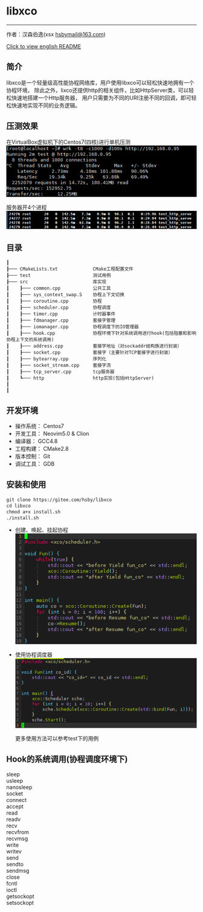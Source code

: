 # libxco

---
作者：汉森伯逸(xsx hsbymail@163.com)

[Click to view english README](./README_en.md)

## 简介
libxco是一个轻量级高性能协程网络库，用户使用libxco可以轻松快速地拥有一个协程环境，
除此之外，lixco还提供http的相关组件，比如HttpServer类，可以轻松快速地搭建一个Http服务器，
用户只需要为不同的URI注册不同的回调，即可轻松快速地实现不同的业务逻辑。

## 压测效果
在VirtualBox虚拟机下的Centos7(四核)进行单机压测  
![image-20220312105339382](https://raw.githubusercontent.com/hsbyhub/ximg/main/202203121055924.png)

服务器开4个进程  
![image-20220312105415361](https://raw.githubusercontent.com/hsbyhub/ximg/main/202203121055068.png)

## 目录
```
┃
┠─── CMakeLists.txt             CMake工程配置文件
┠─── test                       测试用例
┠─── src                        库实现
┃    ┠─── common.cpp            公共工具
┃    ┠─── sys_context_swap.S    协程上下文切换
┃    ┠─── coroutine.cpp         协程
┃    ┠─── scheduler.cpp         协程调度
┃    ┠─── timer.cpp             计时器事件
┃    ┠─── fdmanager.cpp         套接字管理
┃    ┠─── iomanager.cpp         协程调度下的IO管理器
┃    ┠─── hook.cpp              协程环境下针对系统调用进行hook(包括阻塞和影响协程上下文的系统调用)
┃    ┠─── address.cpp           套接字地址（对sockaddr结构族进行封装）
┃    ┠─── socket.cpp            套接字（主要针对TCP套接字进行封装）
┃    ┠─── bytearray.cpp         序列化
┃    ┠─── socket_stream.cpp     套接字流
┃    ┠─── tcp_server.cpp        tcp服务器
┃    ┗─── http                  http实现(包括HttpServer)
┃
┃
```

## 开发环境
- 操作系统：  Centos7
- 开发工具： Neovim5.0 & Clion
- 编译器： GCC4.8
- 工程构建： CMake2.8
- 版本控制： Git
- 调试工具： GDB

## 安装和使用
```
git clone https://gitee.com/hsby/libxco
cd libxco
chmod a+x install.sh
./install.sh
```
- 创建、唤起、挂起协程  
![image-20220312105541763](https://raw.githubusercontent.com/hsbyhub/ximg/main/202203121055805.png)

- 使用协程调度器  
![image-20220312105555931](https://raw.githubusercontent.com/hsbyhub/ximg/main/202203121055967.png)

  

  更多使用方法可以参考test下的用例

  

## Hook的系统调用(协程调度环境下)
sleep  
usleep  
nanosleep  
socket  
connect  
accept  
read  
readv  
recv  
recvfrom  
recvmsg  
write  
writev  
send  
sendto  
sendmsg  
close  
fcntl  
ioctl  
getsockopt  
setsockopt  
